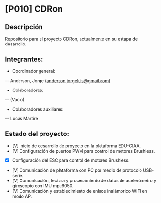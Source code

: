 # [P010] CDRon

## Descripción
Repositorio para el proyecto CDRon, actualmente en su estapa de desarrollo.

## Integrantes:
* Coordinador general:

-- Anderson, Jorge (anderson.jorgeluis@gmail.com)
* Colaboradores:

-- (Vacio)
* Colaboradores auxiliares:

-- Lucas Martire

## Estado del proyecto:
- [V] Inicio de desarrollo de proyecto en la plataforma EDU-CIAA.
- [V] Configuración de puertos PWM para control de motores Brushless.
- [X] Configuración del ESC para control de motores Brushless. 
- [V] Comunicación de plataforma con PC por medio de protocolo USB-serie.
- [V] Comunicación, lectura y procesamiento de datos de acelerómetro y giroscopio con IMU mpu6050.
- [V] Comunicación y establecimiento de enlace inalámbrico WIFI en modo AP.

